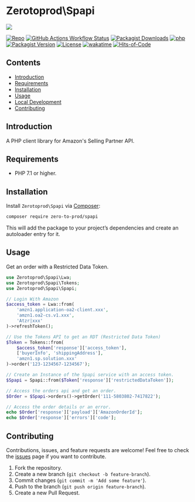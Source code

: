 # Zerotoprod\Spapi

![](art/logo.png)

[![Repo](https://img.shields.io/badge/github-gray?logo=github)](https://github.com/zero-to-prod/spapi)
[![GitHub Actions Workflow Status](https://img.shields.io/github/actions/workflow/status/zero-to-prod/spapi/test.yml?label=test)](https://github.com/zero-to-prod/spapi/actions)
[![Packagist Downloads](https://img.shields.io/packagist/dt/zero-to-prod/spapi?color=blue)](https://packagist.org/packages/zero-to-prod/spapi/stats)
[![php](https://img.shields.io/packagist/php-v/zero-to-prod/spapi.svg?color=purple)](https://packagist.org/packages/zero-to-prod/spapi/stats)
[![Packagist Version](https://img.shields.io/packagist/v/zero-to-prod/spapi?color=f28d1a)](https://packagist.org/packages/zero-to-prod/spapi)
[![License](https://img.shields.io/packagist/l/zero-to-prod/spapi?color=pink)](https://github.com/zero-to-prod/spapi/blob/main/LICENSE.md)
[![wakatime](https://wakatime.com/badge/github/zero-to-prod/spapi.svg)](https://wakatime.com/badge/github/zero-to-prod/spapi)
[![Hits-of-Code](https://hitsofcode.com/github/zero-to-prod/spapi?branch=main)](https://hitsofcode.com/github/zero-to-prod/spapi/view?branch=main)

## Contents

- [Introduction](#introduction)
- [Requirements](#requirements)
- [Installation](#installation)
- [Usage](#usage)
- [Local Development](./LOCAL_DEVELOPMENT.md)
- [Contributing](#contributing)

## Introduction

A PHP client library for Amazon's Selling Partner API.

## Requirements

- PHP 7.1 or higher.

## Installation

Install `Zerotoprod\Spapi` via [Composer](https://getcomposer.org/):

```bash
composer require zero-to-prod/spapi
```

This will add the package to your project’s dependencies and create an autoloader entry for it.

## Usage

Get an order with a Restricted Data Token.

```php
use Zerotoprod\Spapi\Lwa;
use Zerotoprod\Spapi\Tokens;
use Zerotoprod\Spapi\Spapi;

// Login With Amazon
$access_token = Lwa::from(
    'amzn1.application-oa2-client.xxx',
    'amzn1.oa2-cs.v1.xxx',
    'Atzr|xxx'
)->refreshToken();

// Use the Tokens API to get an RDT (Restricted Data Token)
$Token = Tokens::from(
    $access_token['response']['access_token'],
    ['buyerInfo', 'shippingAddress'],
    'amzn1.sp.solution.xxx'
)->order('123-1234567-1234567');

// Create an Instance of the Spapi service with an access token. 
$Spapi = Spapi::from($Token['response']['restrictedDataToken']);

// Access the orders api and get an order.
$Order = $Spapi->orders()->getOrder('111-5803802-7417822');

// Access the order details or an error.
echo $Order['response']['payload']['AmazonOrderId'];
echo $Order['response']['errors']['code'];
```

## Contributing

Contributions, issues, and feature requests are welcome!
Feel free to check the [issues](https://github.com/zero-to-prod/spapi/issues) page if you want to contribute.

1. Fork the repository.
2. Create a new branch (`git checkout -b feature-branch`).
3. Commit changes (`git commit -m 'Add some feature'`).
4. Push to the branch (`git push origin feature-branch`).
5. Create a new Pull Request.